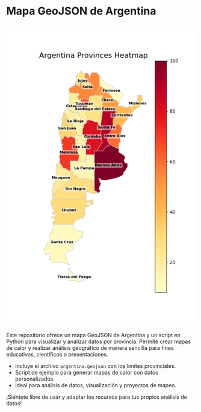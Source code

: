 # Mapa GeoJSON de Argentina

![Ejemplo de Mapa de Calor](Figure_1.png)

Este repositorio ofrece un mapa GeoJSON de Argentina y un script en Python para visualizar y analizar datos por provincia. Permite crear mapas de calor y realizar análisis geográfico de manera sencilla para fines educativos, científicos o presentaciones.

- Incluye el archivo `argentina.geojson` con los límites provinciales.
- Script de ejemplo para generar mapas de calor con datos personalizados.
- Ideal para análisis de datos, visualización y proyectos de mapeo.

¡Siéntete libre de usar y adaptar los recursos para tus propios análisis de datos!
